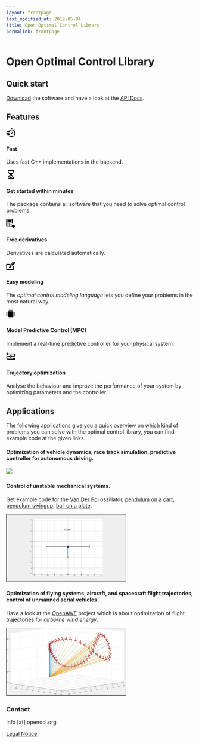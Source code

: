 ```yaml
---
layout: frontpage
last_modified_at: 2019-05-04
title: Open Optimal Control Library
permalink: frontpage
---
```


# Open Optimal Control Library

## Quick start

[Download](/get-started/) the software and have a look at the [API Docs](api-docs.md).

## Features

<div class="content-row">
  <div class="content-icon">
    <svg xmlns="http://www.w3.org/2000/svg" width="24" height="24" viewBox="0 0 24 24"><path d="M15.91 13.34l2.636-4.026-.454-.406-3.673 3.099c-.675-.138-1.402.068-1.894.618-.736.823-.665 2.088.159 2.824.824.736 2.088.665 2.824-.159.492-.55.615-1.295.402-1.95zm-3.91-10.646v-2.694h4v2.694c-1.439-.243-2.592-.238-4 0zm8.851 2.064l1.407-1.407 1.414 1.414-1.321 1.321c-.462-.484-.964-.927-1.5-1.328zm-18.851 4.242h8v2h-8v-2zm-2 4h8v2h-8v-2zm3 4h7v2h-7v-2zm21-3c0 5.523-4.477 10-10 10-2.79 0-5.3-1.155-7.111-3h3.28c1.138.631 2.439 1 3.831 1 4.411 0 8-3.589 8-8s-3.589-8-8-8c-1.392 0-2.693.369-3.831 1h-3.28c1.811-1.845 4.321-3 7.111-3 5.523 0 10 4.477 10 10z"/></svg>
    <h4>Fast</h4>
    <p>Uses fast C++ implementations in the backend.</p>
  </div>

  <div class="content-icon">
    <svg xmlns="http://www.w3.org/2000/svg" width="24" height="24" viewBox="0 0 24 24"><path d="M18.513 7.119c.958-1.143 1.487-2.577 1.487-4.036v-3.083h-16v3.083c0 1.459.528 2.892 1.487 4.035l3.087 3.68c.566.677.57 1.625.009 2.306l-3.13 3.794c-.937 1.136-1.453 2.555-1.453 3.995v3.107h16v-3.107c0-1.44-.517-2.858-1.453-3.994l-3.13-3.794c-.562-.681-.558-1.629.009-2.306l3.087-3.68zm-.513-4.12c0 1.101-.363 2.05-1.02 2.834l-.978 1.167h-8.004l-.978-1.167c-.66-.785-1.02-1.736-1.02-2.834h12zm-.996 15.172c.652.791.996 1.725.996 2.829h-1.061c-1.939-2-4.939-2-4.939-2s-3 0-4.939 2h-1.061c0-1.104.344-2.039.996-2.829l3.129-3.793c.342-.415.571-.886.711-1.377h.164v1h2v-1h.163c.141.491.369.962.711 1.376l3.13 3.794zm-6.004-1.171h2v1h-2v-1zm0-2h2v1h-2v-1z"/></svg>
    <h4>Get started within minutes</h4>
    <p>The package contains all software that you need to solve optimal control problems.</p>
  </div>

  <div class="content-icon">
    <svg xmlns="http://www.w3.org/2000/svg" width="24" height="24" viewBox="0 0 24 24"><path d="M12.611 13.663c.262-.187.559-.274.849-.274.616 0 1.21.392 1.405 1.044-.249-.191-.541-.285-.836-.285-.301 0-.603.097-.866.285-.522.374-.753 1.009-.551 1.611-.814-.581-.819-1.795-.001-2.381zm2.073 7.831c.651.218 2.665.772 4.999 2.506l4.317-3.088c-1.123-1.569-.816-2.669-1.932-4.229-.499-.695-.939-1.12-1.755-.977l-.234.043.394.548c.239.335-.267.683-.499.357l-.351-.49c-.124-.174-.34-.256-.548-.21l-.796.179.478.666c.24.336-.267.681-.499.356l-.412-.576c-.129-.18-.353-.26-.562-.208l-.809.203.504.705c.241.336-.267.682-.499.357l-1.658-2.334c-.269-.376-.793-.463-1.17-.194-.376.27-.464.793-.193 1.17l2.632 3.7c-.812-.299-2.059-.426-2.289.411-.139.501.262.898.882 1.105zm-.684-18.494h-11v5h11v-5zm-7 9h3v-2h-3v2zm-1-2h-3v2h3v-2zm0 3h-3v2h3v-2zm-3 5h3v-2h-3v2zm7-5h-3v2h3v-2zm2.306 6h-10.306v-17h13v9.75c1.487.733 2 2.546 2 2.546v-14.296h-17v21h11.821c-.128-.802.049-1.379.485-2zm-1.306-9v2h.507c.709-.486 1.569-.711 2.493-.568v-1.432h-3zm-1 6h-3v2h3v-2z"/></svg>
    <h4>Free derivatives</h4>
    <p>Derivatives are calculated automatically.</p>
  </div>

  <div class="content-icon">
    <svg xmlns="http://www.w3.org/2000/svg" width="24" height="24" viewBox="0 0 24 24"><path d="M13.473 7.196c-.425-.439-.401-1.127.035-1.552l4.461-4.326c.218-.211.498-.318.775-.318.282 0 .563.11.776.331l-6.047 5.865zm-7.334 11.021c-.092.089-.139.208-.139.327 0 .25.204.456.456.456.114 0 .229-.042.317-.128l.749-.729-.633-.654-.75.728zm6.33-8.425l-2.564 2.485c-1.378 1.336-2.081 2.63-2.73 4.437l1.132 1.169c1.825-.593 3.14-1.255 4.518-2.591l2.563-2.486-2.919-3.014zm7.477-7.659l-6.604 6.405 3.326 3.434 6.604-6.403c.485-.469.728-1.093.728-1.718 0-2.088-2.53-3.196-4.054-1.718zm-1.946 11.333v7.534h-16v-12h8.013l2.058-2h-12.071v16h20v-11.473l-2 1.939z"/></svg>
    <h4>Easy modeling</h4>
    <p>The <em>optimal control modeling language</em> lets you define your problems in the most natural way.</p>
  </div>

  <div class="content-icon">
    <svg xmlns="http://www.w3.org/2000/svg" width="24" height="24" viewBox="0 0 24 24"><path d="M19 17c0 1.104-.896 2-2 2h-11c-1.104 0-2-.896-2-2v-11c0-1.104.896-2 2-2h11c1.104 0 2 .896 2 2v11zm-11 3v3h-1v-3h1zm4 0v3h-1v-3h1zm2 0v3h-1v-3h1zm-4 0v3h-1v-3h1zm6 0v3h-1v-3h1zm-8-20v3h-1v-3h1zm4 0v3h-1v-3h1zm2 0v3h-1v-3h1zm-4 0v3h-1v-3h1zm6 0v3h-1v-3h1zm4 15h3v1h-3v-1zm0-4h3v1h-3v-1zm0-2h3v1h-3v-1zm0 4h3v1h-3v-1zm0-6h3v1h-3v-1zm-20 8h3v1h-3v-1zm0-4h3v1h-3v-1zm0-2h3v1h-3v-1zm0 4h3v1h-3v-1zm0-6h3v1h-3v-1z"/></svg>
    <h4>Model Predictive Control (MPC)</h4>
    <p>Implement a real-time predictive controller for your physical system.</p>
  </div>

  <div class="content-icon">
    <svg width="24" height="24" xmlns="http://www.w3.org/2000/svg" fill-rule="evenodd" clip-rule="evenodd"><path d="M5.829 6c-.412 1.165-1.524 2-2.829 2-1.656 0-3-1.344-3-3s1.344-3 3-3c1.305 0 2.417.835 2.829 2h13.671c2.484 0 4.5 2.016 4.5 4.5s-2.016 4.5-4.5 4.5h-4.671c-.412 1.165-1.524 2-2.829 2-1.305 0-2.417-.835-2.829-2h-4.671c-1.38 0-2.5 1.12-2.5 2.5s1.12 2.5 2.5 2.5h13.671c.412-1.165 1.524-2 2.829-2 1.656 0 3 1.344 3 3s-1.344 3-3 3c-1.305 0-2.417-.835-2.829-2h-13.671c-2.484 0-4.5-2.016-4.5-4.5s2.016-4.5 4.5-4.5h4.671c.412-1.165 1.524-2 2.829-2 1.305 0 2.417.835 2.829 2h4.671c1.38 0 2.5-1.12 2.5-2.5s-1.12-2.5-2.5-2.5h-13.671zm6.171 5c.552 0 1 .448 1 1s-.448 1-1 1-1-.448-1-1 .448-1 1-1z"/></svg>
    <h4>Trajectory optimization</h4>
    <p>Analyse the behaviour and improve the performance of your system by optimizing parameters and the controller.</p>
  </div>
  
</div>


## Applications

The following applications give you a quick overview on which kind of problems you can solve with the optimal control library, you can find example code at the given links.

<div class="content-row-centered">
  <div class="content-left-double">
    <h4>Optimization of vehicle dynamics, race track simulation, predictive controller for autonomous driving.</h4> 
  </div>
  <div class="content-right-single">
    <img src="/assets/img/race_white.png">
  </div>
</div>

<div class="content-row-centered">
  <div class="content-right-double">
    <h4>Control of unstable mechanical systems.</h4> 
    <p>Get example code for the <a href="https://github.com/OpenOCL/OpenOCL/tree/master/Examples/01VanDerPol">Van Der Pol</a> oszillator, <a href="https://github.com/OpenOCL/OpenOCL/tree/master/Examples/05CartPole">pendulum on a cart</a>, <a href="https://github.com/OpenOCL/OpenOCL/tree/master/Examples/03Pendulum">pendulum swingup</a>, <a href="https://github.com/OpenOCL/OpenOCL/tree/master/Examples/02BallAndBeam">ball on a plate</a>.
  </div>
  <div class="content-left-single">
    <img src="/imgs/cartpole.gif">
  </div>
</div>

<div class="content-row-centered">
  <div class="content-left-double">
    <h4>Optimization of flying systems, aircraft, and spacecraft flight trajectories, control of unmanned aerial vehicles.</h4> 
    <p>Have a look at the <a href="https://openawe.github.org">OpenAWE</a> project which is about optimization of flight trajectories for <em>airborne wind energy</em>.
  </div>
  <div class="content-right-single">
    <img src="/imgs/lemn.png">
  </div>
</div>
     
### Contact

info [at] openocl.org

[Legal Notice](legal.md)
